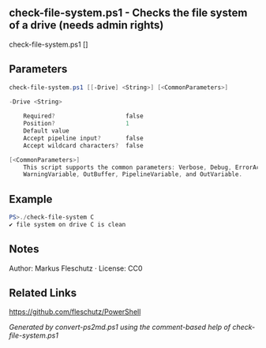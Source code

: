 ## check-file-system.ps1 - Checks the file system of a drive (needs admin rights)

check-file-system.ps1 [<drive>]

## Parameters
```powershell
check-file-system.ps1 [[-Drive] <String>] [<CommonParameters>]

-Drive <String>
    
    Required?                    false
    Position?                    1
    Default value                
    Accept pipeline input?       false
    Accept wildcard characters?  false

[<CommonParameters>]
    This script supports the common parameters: Verbose, Debug, ErrorAction, ErrorVariable, WarningAction, 
    WarningVariable, OutBuffer, PipelineVariable, and OutVariable.
```

## Example
```powershell
PS>./check-file-system C
✔️ file system on drive C is clean
```

## Notes
Author: Markus Fleschutz · License: CC0

## Related Links
https://github.com/fleschutz/PowerShell

*Generated by convert-ps2md.ps1 using the comment-based help of check-file-system.ps1*
